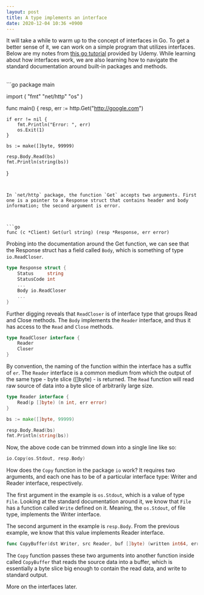 ```yaml
---
layout: post
title: A type implements an interface
date: 2020-12-04 10:36 +0900
---
```


It will take a while to warm up to the concept of interfaces in Go. To get a better sense of it, we can work on a simple program that utilizes interfaces. Below are my notes from [this go tutorial](https://www.udemy.com/course/go-the-complete-developers-guide) provided by Udemy. While learning about how interfaces work, we are also learning how to navigate the standard documentation around built-in packages and methods.

<br>
```go
package main

import (
	"fmt"
	"net/http"
	"os"
)

func main() {
	resp, err := http.Get("http://google.com")

	if err != nil {
		fmt.Println("Error: ", err)
		os.Exit(1)
	}

	bs := make([]byte, 99999)

	resp.Body.Read(bs)
	fmt.Println(string(bs))
}
```


In `net/http` package, the function `Get` accepts two arguments. First one is a pointer to a Response struct that contains header and body information; the second argument is error. 



```go
func (c *Client) Get(url string) (resp *Response, err error)
```



Probing into the documentation around the Get function, we can see that the Response struct has a field called `Body`, which is something of type `io.ReadCloser`. 



```go
type Response struct {
    Status     string
    StatusCode int
    ...
    Body io.ReadCloser
    ...
}
```



Further digging reveals that `ReadCloser` is of interface type that groups Read and Close methods. The `Body` implements the `Reader` interface, and thus it has access to the `Read` and `Close` methods.

```go
type ReadCloser interface {
    Reader
    Closer
}
```



By convention, the naming of the function within the interface has a suffix of `er`. The `Reader` interface is a common medium from which the output of the same type  - byte slice ([]byte) - is returned. The `Read` function will read raw source of data into a byte slice of arbitrarily large size.


```go
type Reader interface {
    Read(p []byte) (n int, err error)
}
```


```go
bs := make([]byte, 99999)

resp.Body.Read(bs)
fmt.Println(string(bs))
```



Now, the above code can be trimmed down into a single line like so:



```go
io.Copy(os.Stdout, resp.Body)
```



How does the `Copy` function in the package `io` work? It requires two arguments, and each one has to be of a particular interface type: Writer and Reader interface, respectively.

The first argument in the example is `os.Stdout`, which is a value of type `File`. Looking at the standard documentation around it, we know that `File` has a function called `Write` defined on it. Meaning, the `os.Stdout`, of file type, implements the Writer interface. 

The second argument in the example is `resp.Body`. From the previous example, we know that this value implements Reader interface. 


```go
func CopyBuffer(dst Writer, src Reader, buf []byte) (written int64, err error)
```


The `Copy` function passes these two arguments into another function inside called `CopyBuffer` that reads the source data into a buffer, which is essentially a byte slice big enough to contain the read data, and write to standard output.

More on the interfaces later.
